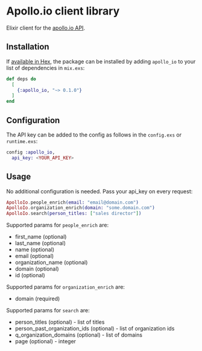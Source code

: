 # Apollo.io client library

Elixir client for the [apollo.io API](https://apolloio.github.io/apollo-api-docs/?shell#introduction).

## Installation

If [available in Hex](https://hex.pm/docs/publish), the package can be installed
by adding `apollo_io` to your list of dependencies in `mix.exs`:

```elixir
def deps do
  [
    {:apollo_io, "~> 0.1.0"}
  ]
end
```

## Configuration

The API key can be added to the config as follows in the `config.exs` or `runtime.exs`:

```elixir
config :apollo_io,
  api_key: <YOUR_API_KEY>
```

## Usage

No additional configuration is needed.
Pass your api_key on every request:

```elixir
ApolloIo.people_enrich(email: "email@domain.com")
ApolloIo.organization_enrich(domain: "some.domain.com")
ApolloIo.search(person_titles: ["sales director"])
```

Supported params for `people_enrich` are:

- first_name (optional)
- last_name (optional)
- name (optional)
- email (optional)
- organization_name (optional)
- domain (optional)
- id (optional)

Supported params for `organization_enrich` are:

- domain (required)

Supported params for `search` are:

- person_titles (optional) - list of titles
- person_past_organization_ids (optional) - list of organization ids
- q_organization_domains (optional) - list of domains
- page (optional) - integer
